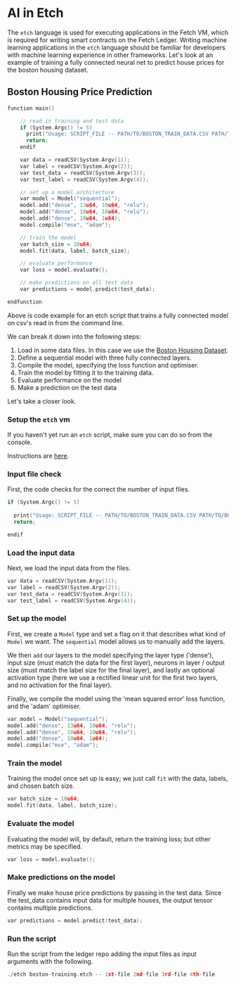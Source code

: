 # AI in Etch

The `etch` language is used for executing applications in the Fetch VM, which is required for writing smart contracts on the Fetch Ledger.
Writing machine learning applications in the `etch` language should be familiar for developers with machine learning experience in other frameworks. Let's look at an example of training a fully connected neural net to predict house prices for the boston housing dataset.

## Boston Housing Price Prediction
``` c++
function main()

    // read in training and test data
    if (System.Argc() != 5)
      print("Usage: SCRIPT_FILE -- PATH/TO/BOSTON_TRAIN_DATA.CSV PATH/TO/BOSTON_TRAIN_LABELS.CSV PATH/TO/BOSTON_TEST_DATA.CSV PATH/TO/BOSTON_TEST_LABELS.CSV ");
      return;
    endif

    var data = readCSV(System.Argv(1));
    var label = readCSV(System.Argv(2));
    var test_data = readCSV(System.Argv(3));
    var test_label = readCSV(System.Argv(4));

    // set up a model architecture
    var model = Model("sequential");
    model.add("dense", 13u64, 10u64, "relu");
    model.add("dense", 10u64, 10u64, "relu");
    model.add("dense", 10u64, 1u64);
    model.compile("mse", "adam");

    // train the model
    var batch_size = 10u64;
    model.fit(data, label, batch_size);

    // evaluate performance
    var loss = model.evaluate();

    // make predictions on all test data
    var predictions = model.predict(test_data);

endfunction
```

Above is code example for an etch script that trains a fully connected model on csv's read in from the command line.

We can break it down into the following steps:

1. Load in some data files. In this case we use the <a href="https://www.cs.toronto.edu/~delve/data/boston/bostonDetail.html" target=_blank>Boston Housing Dataset</a>.
2. Define a sequential model with three fully connected layers.
3. Compile the model, specifying the loss function and optimiser.
4. Train the model by fitting it to the training data.
5. Evaluate performance on the model
6. Make a prediction on the test data

Let's take a closer look.

### Setup the `etch` vm

If you haven't yet run an `etch` script, make sure you can do so from the console. 

Instructions are <a href="../etch-language/getstarted/" target=_blank>here</a>.



### Input file check

First, the code checks for the correct the number of input files.

``` c++
if (System.Argc() != 5)
  
  print("Usage: SCRIPT_FILE -- PATH/TO/BOSTON_TRAIN_DATA.CSV PATH/TO/BOSTON_TRAIN_LABELS.CSV PATH/TO/BOSTON_TEST_DATA.CSV PATH/TO/BOSTON_TEST_LABELS.CSV ");
  return;

endif
```


### Load the input data

Next, we load the input data from the files.

``` c++
var data = readCSV(System.Argv(1));
var label = readCSV(System.Argv(2));
var test_data = readCSV(System.Argv(3));
var test_label = readCSV(System.Argv(4));
```


### Set up the model

First, we create a `Model` type and set a flag on it that describes what kind of `Model` we want. The `sequential` model allows us to manually add the layers.

We then `add` our layers to the model specifying the layer type ('dense'), input size (must match the data for the first layer), neurons in layer / output size (must match the label size for the final layer), and lastly an optional activation type (here we use a rectified linear unit for the first two layers, and no activation for the final layer).

Finally, we compile the model using the 'mean squared error' loss function, and the 'adam' optimiser.

``` c++
var model = Model("sequential");
model.add("dense", 13u64, 10u64, "relu");
model.add("dense", 10u64, 10u64, "relu");
model.add("dense", 10u64, 1u64);
model.compile("mse", "adam");
```


### Train the model

Training the model once set up is easy; we just call `fit` with the data, labels, and chosen batch size.

``` c++
var batch_size = 10u64;
model.fit(data, label, batch_size);
```

### Evaluate the model

Evaluating the model will, by default, return the training loss; but other metrics may be specified.
``` c++
var loss = model.evaluate();
```


### Make predictions on the model

Finally we make house price predictions by passing in the test data. Since the test_data contains input
data for multiple houses, the output tensor contains multiple predictions.
``` c++
var predictions = model.predict(test_data);
```



### Run the script

Run the script from the ledger repo adding the input files as input arguments with the following.

``` c++
./etch boston-training.etch -- 1st-file 2nd-file 3rd-file 4th-file
```


<br />
